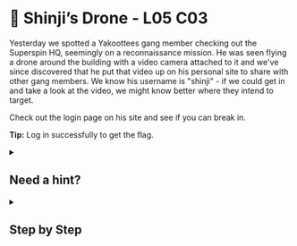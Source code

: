 # 🐼 Shinji’s Drone - L05 C03

Yesterday we spotted a Yakoottees gang member checking out the Superspin HQ, seemingly on a reconnaissance mission. He was seen flying a drone around the building with a video camera attached to it and we've since discovered that he put that video up on his personal site to share with other gang members. We know his username is "shinji" - if we could get in and take a look at the video, we might know better where they intend to target.

Check out the login page on his site and see if you can break in.

**Tip:** Log in successfully to get the flag.

<details><summary>

## Need a hint?</summary>

> 💡 Hint: What happens when you try to log in with any credentials? Look at the URL; do you see a way of tricking the site into thinking you are logged in?

</details>

<details><summary>

## Step by Step</summary>

- Press the enter button, the url should change significantly
- Change `loggedin=false` to `loggedin=true` like the image below and press enter again to get the flag

![image of url](/assets/shinjisdrone1.png)

</details>
